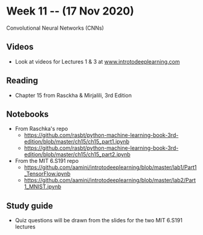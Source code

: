 
# Week 11 -- (17 Nov 2020)

Convolutional Neural Networks (CNNs)

## Videos

* Look at videos for Lectures 1 & 3 at www.introtodeeplearning.com

## Reading

* Chapter 15 from Rasckha & Mirjalili, 3rd Edition

## Notebooks

* From Raschka's repo
    * https://github.com/rasbt/python-machine-learning-book-3rd-edition/blob/master/ch15/ch15_part1.ipynb
    * https://github.com/rasbt/python-machine-learning-book-3rd-edition/blob/master/ch15/ch15_part2.ipynb
* From the MIT 6.S191 repo
    * https://github.com/aamini/introtodeeplearning/blob/master/lab1/Part1_TensorFlow.ipynb
    * https://github.com/aamini/introtodeeplearning/blob/master/lab2/Part1_MNIST.ipynb

## Study guide

* Quiz questions will be drawn from the slides for the two MIT 6.S191 lectures
